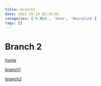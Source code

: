 ```yaml
---
title: branch2
date: 2022-10-10 02:14:01
categories: ['9.输出', 'hexo', 'Neuralink']
tags: []
---
```


# Branch 2

[home](1178.md)

[branch1](1176.md)

[branch2](1180.md)
